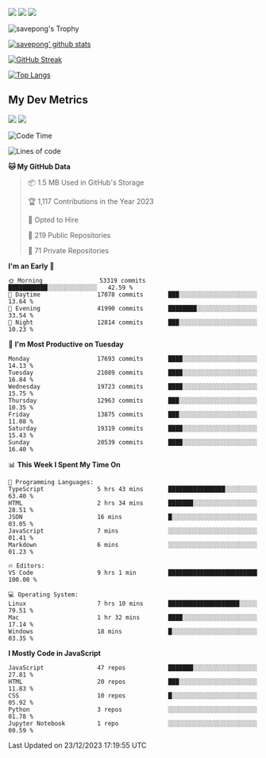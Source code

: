 [<img src="https://img.shields.io/badge/pongsiri.pisutakarathada.com-%230077B5.svg?&style=for-the-badge&color=orange" />](https://pongsiri.pisutakarathada.com)
[<img src="https://img.shields.io/badge/apps.saveworld.co-%230077B5.svg?&style=for-the-badge&color=2aa889" />](https://apps.saveworld.co)
[<img src="https://img.shields.io/badge/linkedin-%230077B5.svg?&style=for-the-badge&logo=linkedin&logoColor=white" />](https://www.linkedin.com/in/savepong)

![savepong's Trophy](https://github-profile-trophy.vercel.app/?username=savepong&theme=flat&rank=SECRET,SSS,SS,S,AAA,AA,A&margin-w=15&no-bg=true&no-frame=true)

[![savepong' github stats](https://github-readme-stats.vercel.app/api?username=savepong&show_icons=true&count_private=true&theme=gotham&hide_border=true&bg_color=00000000&text_color=768390FF)](https://pongsiri.pisutakarathada.com/posts/stats)

[![GitHub Streak](https://github-readme-streak-stats.herokuapp.com?user=savepong&theme=gotham&hide_border=true&background=00000000&dates=768390FF)](https://pongsiri.pisutakarathada.com/posts/stats)

[![Top Langs](https://github-readme-stats.vercel.app/api/top-langs/?username=savepong&layout=compact&langs_count=10&theme=gotham&hide_border=true&bg_color=00000000&text_color=768390FF)](https://pongsiri.pisutakarathada.com/posts/stats)

<!-- [![savepong's wakatime stats](https://github-readme-stats.vercel.app/api/wakatime?username=@savepong&layout=default&theme=gotham&hide_border=true&bg_color=00000000&text_color=768390FF)](https://pongsiri.pisutakarathada.com/posts/stats) -->

## My Dev Metrics

[![](https://komarev.com/ghpvc/?username=savepong&color=blue&label=Profile%20Views)](https://github.com/savepong)
[![](https://img.shields.io/github/followers/savepong?label=GitHub%20Followers)](https://github.com/savepong)

<!--START_SECTION:waka-->
![Code Time](http://img.shields.io/badge/Code%20Time-1%2C403%20hrs%2051%20mins-blue)

![Lines of code](https://img.shields.io/badge/From%20Hello%20World%20I%27ve%20Written-56.2%20million%20lines%20of%20code-blue)

**🐱 My GitHub Data** 

> 📦 1.5 MB Used in GitHub's Storage 
 > 
> 🏆 1,117 Contributions in the Year 2023
 > 
> 💼 Opted to Hire
 > 
> 📜 219 Public Repositories 
 > 
> 🔑 71 Private Repositories 
 > 
**I'm an Early 🐤** 

```text
🌞 Morning                53319 commits       ███████████░░░░░░░░░░░░░░   42.59 % 
🌆 Daytime                17078 commits       ███░░░░░░░░░░░░░░░░░░░░░░   13.64 % 
🌃 Evening                41990 commits       ████████░░░░░░░░░░░░░░░░░   33.54 % 
🌙 Night                  12814 commits       ███░░░░░░░░░░░░░░░░░░░░░░   10.23 % 
```
📅 **I'm Most Productive on Tuesday** 

```text
Monday                   17693 commits       ████░░░░░░░░░░░░░░░░░░░░░   14.13 % 
Tuesday                  21089 commits       ████░░░░░░░░░░░░░░░░░░░░░   16.84 % 
Wednesday                19723 commits       ████░░░░░░░░░░░░░░░░░░░░░   15.75 % 
Thursday                 12963 commits       ███░░░░░░░░░░░░░░░░░░░░░░   10.35 % 
Friday                   13875 commits       ███░░░░░░░░░░░░░░░░░░░░░░   11.08 % 
Saturday                 19319 commits       ████░░░░░░░░░░░░░░░░░░░░░   15.43 % 
Sunday                   20539 commits       ████░░░░░░░░░░░░░░░░░░░░░   16.40 % 
```


📊 **This Week I Spent My Time On** 

```text
💬 Programming Languages: 
TypeScript               5 hrs 43 mins       ████████████████░░░░░░░░░   63.40 % 
HTML                     2 hrs 34 mins       ███████░░░░░░░░░░░░░░░░░░   28.51 % 
JSON                     16 mins             █░░░░░░░░░░░░░░░░░░░░░░░░   03.05 % 
JavaScript               7 mins              ░░░░░░░░░░░░░░░░░░░░░░░░░   01.41 % 
Markdown                 6 mins              ░░░░░░░░░░░░░░░░░░░░░░░░░   01.23 % 

🔥 Editors: 
VS Code                  9 hrs 1 min         █████████████████████████   100.00 % 

💻 Operating System: 
Linux                    7 hrs 10 mins       ████████████████████░░░░░   79.51 % 
Mac                      1 hr 32 mins        ████░░░░░░░░░░░░░░░░░░░░░   17.14 % 
Windows                  18 mins             █░░░░░░░░░░░░░░░░░░░░░░░░   03.35 % 
```

**I Mostly Code in JavaScript** 

```text
JavaScript               47 repos            ███████░░░░░░░░░░░░░░░░░░   27.81 % 
HTML                     20 repos            ███░░░░░░░░░░░░░░░░░░░░░░   11.83 % 
CSS                      10 repos            █░░░░░░░░░░░░░░░░░░░░░░░░   05.92 % 
Python                   3 repos             ░░░░░░░░░░░░░░░░░░░░░░░░░   01.78 % 
Jupyter Notebook         1 repo              ░░░░░░░░░░░░░░░░░░░░░░░░░   00.59 % 
```




 Last Updated on 23/12/2023 17:19:55 UTC
<!--END_SECTION:waka-->

<!--
**savepong/savepong** is a ✨ _special_ ✨ repository because its `README.md` (this file) appears on your GitHub profile.

Here are some ideas to get you started:

- 🔭 I’m currently working on WebComponents and TypeScript.
- 🌱 I’m currently learning ...
- 👯 I’m looking to collaborate on ...
- 🤔 I’m looking for help with ...
- 💬 Ask me about ...
- 📫 How to reach me: ...
- 😄 Pronouns: ...
- ⚡ Fun fact: ...
-->
